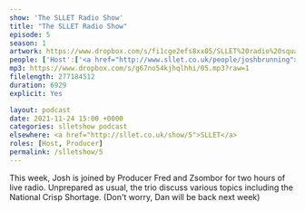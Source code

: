 ```yaml
---
show: 'The SLLET Radio Show'
title: "The SLLET Radio Show"
episode: 5
season: 1
artwork: https://www.dropbox.com/s/fi1cge2efs8xx05/SLLET%20radio%20square.png?raw=1
people: ['Host':['<a href="http://www.sllet.co.uk/people/joshbrunning">Josh Brunning</a>'], 'Guests': ['<a href="https://www.sllet.co.uk/people/fredjackson">Fred Jackson</a>','<a href="http://www.sllet.co.uk/people/zsomborszoke">Zsombor Szőke</a>'],Also Featuring: ['<a href="http://www.sllet.co.uk/people/jackholcome">Jack Holcombe</a>']]
mp3: https://www.dropbox.com/s/g67no54kjhqlhhi/05.mp3?raw=1
filelength: 277184512
duration: 6929
explicit: Yes

layout: podcast
date: 2021-11-24 15:00 +0000
categories: slletshow podcast
elsewhere: <a href="http://sllet.co.uk/show/5">SLLET</a>
roles: [Host, Producer]
permalink: /slletshow/5
---
```


This week, Josh is joined by Producer Fred and Zsombor for two hours of live radio. Unprepared as usual, the trio discuss various topics including the National Crisp Shortage. (Don't worry, Dan will be back next week)
